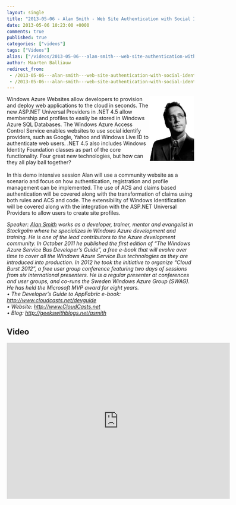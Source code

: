 ```yaml
---
layout: single
title: "2013-05-06 - Alan Smith - Web Site Authentication with Social Identity Providers"
date: 2013-05-06 10:23:00 +0000
comments: true
published: true
categories: ["videos"]
tags: ["Videos"]
alias: ["/videos/2013-05-06---alan-smith---web-site-authentication-with-social-identity-providers"]
author: Maarten Balliauw
redirect_from:
 - /2013-05-06---alan-smith---web-site-authentication-with-social-identity-providers.html
 - /2013-05-06---alan-smith---web-site-authentication-with-social-identity-providers.html
---
```


<p><img width="120" height="175" align="right" alt="" src="/assets/media/speakers/alan-smith.jpg">Windows Azure Websites allow developers to provision and deploy web applications to the cloud in seconds. The new ASP.NET Universal Providers in .NET 4.5 allow membership and profiles to easily be stored in Windows Azure SQL Databases. The Windows Azure Access Control Service enables websites to use social identify providers, such as Google, Yahoo and Windows Live ID to authenticate web users. .NET 4.5 also includes Windows Identity Foundation classes as part of the core functionality. Four great new technologies, but how can they all play ball together?<br><br>In this demo intensive session Alan will use a community website as a scenario and focus on how authentication, registration and profile management can be implemented. The use of ACS and claims based authentication will be covered along with the transformation of claims using both rules and ACS and code. The extensibility of Windows Identification will be covered along with the integration with the ASP.NET Universal Providers to allow users to create site profiles.</p>
<p><em>Speaker: <a href="http://geekswithblogs.net/asmith" target="_blank">Alan Smith</a> works as a developer, trainer, mentor and evangelist in Stockgolm where he specializes in Windows Azure development and training. He is one of the lead contributors to the Azure development community. In October 2011 he published the first edition of &ldquo;The Windows Azure Service Bus Developer&rsquo;s Guide&rdquo;, a free e-book that will evolve over time to cover all the Windows Azure Service Bus technologies as they are introduced into production. In 2012 he took the initiative to organize &ldquo;Cloud Burst 2012&rdquo;, a free user group conference featuring two days of sessions from six international presenters. He is a regular presenter at conferences and user groups, and co-runs the Sweden Windows Azure Group (SWAG). He has held the Microsoft MVP award for eight years.<br>&bull;&nbsp;The Developer&rsquo;s Guide to AppFabric e-book: <a href="http://www.cloudcasts.net/devguide">http://www.cloudcasts.net/devguide</a><br>&bull;&nbsp;Website: <a href="http://www.CloudCasts.net">http://www.CloudCasts.net</a><br>&bull;&nbsp;Blog: <a href="http://geekswithblogs.net/asmith">http://geekswithblogs.net/asmith</a></em></p>

<h2>Video</h2>
<div>
				
				
				
<iframe width="600" height="420" src="https://www.youtube.com/embed/EYswcoCxE1s?hd=1" frameborder="0" allowfullscreen=""></iframe>
				
</div>







